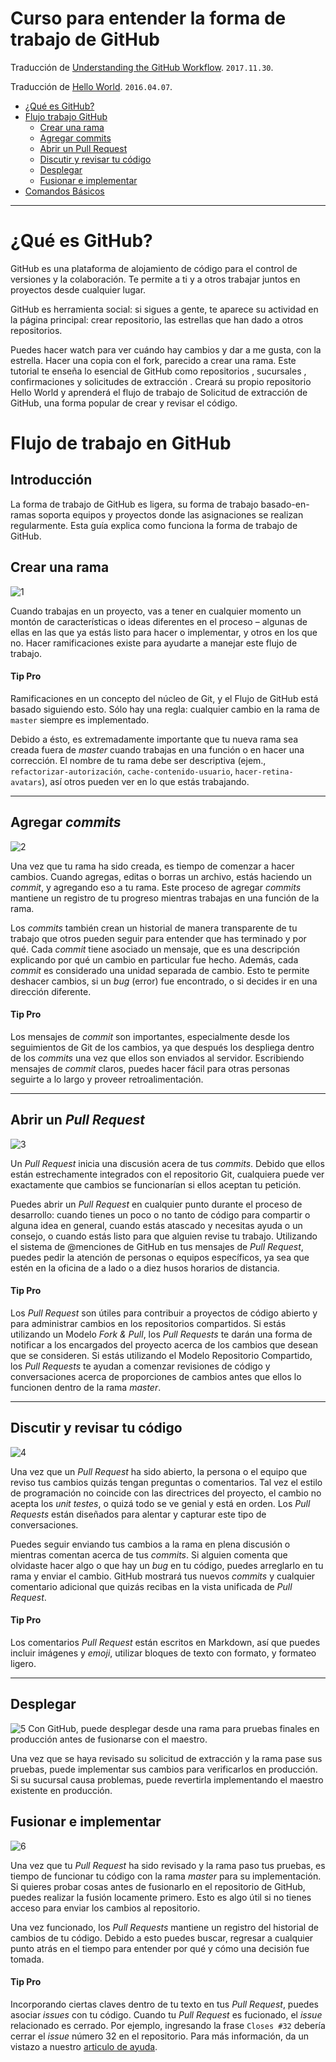 Curso para entender la forma de trabajo de GitHub
==================================================

Traducción de [Understanding the GitHub Workflow][flow_EN]. `2017.11.30`.

Traducción de [Hello World][hello_EN]. `2016.04.07`.

[hello_EN]: https://guides.github.com/activities/hello-world/
[flow_EN]: http://guides.github.com/overviews/flow/

  - [¿Qué es GitHub?](#¿qué-es-github?)
  - [Flujo trabajo GitHub](#Flujo-de-trabajo-en-GitHub)
    - [Crear una rama](#crear-una-rama)
    - [Agregar commits](#agregar-commits)
    - [Abrir un Pull Request](#abrir-un-pull-request)
    - [Discutir y revisar tu código](#discutir-y-revisar-tu-código)
    - [Desplegar](#desplegar)
    - [Fusionar e implementar](#fusionar-e-implementar)
  - [Comandos Básicos](/uso_basico.md)
****

# ¿Qué es GitHub? #

GitHub es una plataforma de alojamiento de código para el control de versiones y la colaboración. Te permite a ti y a otros trabajar juntos en proyectos desde cualquier lugar.

GitHub es herramienta social: si sigues a gente, te aparece su actividad en la página principal: crear repositorio, las estrellas que han dado a otros repositorios.

Puedes hacer watch para ver cuándo hay cambios y dar a me gusta, con la estrella. Hacer una copia con el fork, parecido a crear una rama.
Este tutorial te enseña lo esencial de GitHub como repositorios , sucursales , confirmaciones y solicitudes de extracción . Creará su propio repositorio Hello World y aprenderá el flujo de trabajo de Solicitud de extracción de GitHub, una forma popular de crear y revisar el código.



# Flujo de trabajo en GitHub #

## Introducción ##

La forma de trabajo de GitHub es ligera, su forma de trabajo basado-en-ramas soporta equipos y proyectos donde las asignaciones se realizan regularmente. Esta guía explica como funciona la forma de trabajo de GitHub.



## Crear una rama ##

![1](https://user-images.githubusercontent.com/24251638/60773603-7567fd80-a0cd-11e9-9afa-f288b2cee8be.jpg)

Cuando trabajas en un proyecto, vas a tener en cualquier momento un montón de características o ideas diferentes en el proceso – algunas de ellas en las que ya estás listo para hacer o implementar, y otros en los que no. Hacer ramificaciones existe para ayudarte a manejar este flujo de trabajo.

#### Tip Pro ####

Ramificaciones en un concepto del núcleo de Git, y el Flujo de GitHub está basado siguiendo esto. Sólo hay una regla: cualquier cambio en la rama de `master` siempre es implementado.

Debido a ésto, es extremadamente importante que tu nueva rama sea creada fuera de _master_ cuando trabajas en una función o en hacer una corrección. El nombre de tu rama debe ser descriptiva (ejem., `refactorizar-autorización`, `cache-contenido-usuario`, `hacer-retina-avatars`), así otros pueden ver en lo que estás trabajando.
****
## Agregar _commits_ ##

![2](https://user-images.githubusercontent.com/24251638/60773607-8153bf80-a0cd-11e9-84b0-9e6b010ade85.jpg)

Una vez que tu rama ha sido creada, es tiempo de comenzar a hacer cambios. Cuando agregas, editas o borras un archivo, estás haciendo un _commit_, y agregando eso a tu rama. Este proceso de agregar _commits_ mantiene un registro de tu progreso mientras trabajas en una función de la rama.

Los _commits_ también crean un historial de manera transparente de tu trabajo que otros pueden seguir para entender que has terminado y por qué. Cada _commit_ tiene asociado un mensaje, que es una descripción explicando por qué un cambio en particular fue hecho. Además, cada _commit_ es considerado una unidad separada de cambio. Esto te permite deshacer cambios, si un _bug_ (error) fue encontrado, o si decides ir en una dirección diferente.

#### Tip Pro ####

Los mensajes de _commit_ son importantes, especialmente desde los seguimientos de Git de los cambios, ya que después los despliega dentro de los _commits_ una vez que ellos son enviados al servidor. Escribiendo mensajes de _commit_ claros, puedes hacer fácil para otras personas seguirte a lo largo y proveer retroalimentación.
****

## Abrir un _Pull Request_ ##

![3](https://user-images.githubusercontent.com/24251638/60773608-83b61980-a0cd-11e9-94a4-741b54e8c13d.jpg)

Un _Pull Request_ inicia una discusión acera de tus _commits_. Debido que ellos están estrechamente integrados con el repositorio Git, cualquiera puede ver exactamente que cambios se funcionarían si ellos aceptan tu petición.

Puedes abrir un _Pull Request_ en cualquier punto durante el proceso de desarrollo: cuando tienes un poco o no tanto de código para compartir o alguna idea en general, cuando estás atascado y necesitas ayuda o un consejo, o cuando estás listo para que alguien revise tu trabajo. Utilizando el sistema de @menciones de GitHub en tus mensajes de _Pull Request_, puedes pedir la atención de personas o equipos específicos, ya sea que estén en la oficina de a lado o a diez husos horarios de distancia.

#### Tip Pro ####

Los _Pull Request_ son útiles para contribuir a proyectos de código abierto y para administrar cambios en los repositorios compartidos. Si estás utilizando un Modelo _Fork & Pull_, los _Pull Requests_ te darán una forma de notificar a los encargados del proyecto acerca de los cambios que desean que se consideren. Si estás utilizando el Modelo Repositorio Compartido, los _Pull Requests_ te ayudan a comenzar revisiones de código y conversaciones acerca de proporciones de cambios antes que ellos lo funcionen dentro de la rama _master_.
****

## Discutir y revisar tu código ##

![4](https://user-images.githubusercontent.com/24251638/60773609-857fdd00-a0cd-11e9-951c-49d1d49caac1.jpg)

Una vez que un _Pull Request_ ha sido abierto, la persona o el equipo que reviso tus cambios quizás tengan preguntas o comentarios. Tal vez el estilo de programación no coincide con las directrices del proyecto, el cambio no acepta los _unit testes_, o quizá todo se ve genial y está en orden. Los _Pull Requests_ están diseñados para alentar y capturar este tipo de conversaciones.

Puedes seguir enviando tus cambios a la rama en plena discusión o mientras comentan acerca de tus _commits_. Si alguien comenta que olvidaste hacer algo o que hay un _bug_ en tu código, puedes arreglarlo en tu rama y enviar el cambio. GitHub mostrará tus nuevos _commits_ y cualquier comentario adicional que quizás recibas en la vista unificada de _Pull Request_.

#### Tip Pro ####

Los comentarios _Pull Request_ están escritos en Markdown, así que puedes incluir imágenes y _emoji_, utilizar bloques de texto con formato, y formateo ligero.
****

## Desplegar ##

![5](https://user-images.githubusercontent.com/24251638/60773610-8749a080-a0cd-11e9-9794-248d0bf22711.jpg)
Con GitHub, puede desplegar desde una rama para pruebas finales en producción antes de fusionarse con el maestro.

Una vez que se haya revisado su solicitud de extracción y la rama pase sus pruebas, puede implementar sus cambios para verificarlos en producción. Si su sucursal causa problemas, puede revertirla implementando el maestro existente en producción.


## Fusionar e implementar ##

![6](https://user-images.githubusercontent.com/24251638/60773611-89136400-a0cd-11e9-9d1e-5c0d7656edcf.jpg)

Una vez que tu _Pull Request_ ha sido revisado y la rama paso tus pruebas, es tiempo de funcionar tu código con la rama _master_ para su implementación. Si quieres probar cosas antes de fusionarlo en el repositorio de GitHub, puedes realizar la fusión locamente primero. Esto es algo útil si no tienes acceso para enviar los cambios al repositorio.

Una vez funcionado, los _Pull Requests_ mantiene un registro del historial de cambios de tu código. Debido a esto puedes buscar, regresar a cualquier punto atrás en el tiempo para entender por qué y cómo una decisión fue tomada.

#### Tip Pro ####

Incorporando ciertas claves dentro de tu texto en tus _Pull Request_, puedes asociar _issues_ con tu código. Cuando tu _Pull Request_ es fucionado, el _issue_ relacionado es cerrado. Por ejemplo, ingresando la frase `Closes #32` debería cerrar el _issue_ número 32 en el repositorio. Para más información, da un vistazo a nuestro [articulo de ayuda][ayuda].

[ayuda]: https://help.github.com/articles/closing-issues-via-commit-messages

